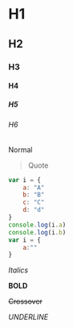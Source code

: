 # H1

## H2

### H3

#### H4

##### H5

###### H6

Normal

> Quote

```javascript
var i = {
    a: "A"
    b: "B"
    c: "C"
    d: "d"
}
console.log(i.a)
console.log(i.b)
var i = {
    a:""
}
```

*Italics*

**BOLD**

~~Crossover~~

_UNDERLINE_

